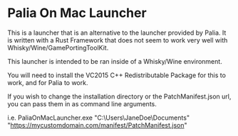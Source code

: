 # Palia On Mac Launcher

This is a launcher that is an alternative to the launcher provided by Palia.
It is written with a Rust Framework that does not seem to work very well with
Whisky/Wine/GamePortingToolKit.

This launcher is intended to be ran inside of a Whisky/Wine environment.

You will need to install the VC2015 C++ Redistributable Package for this to work,
and for Palia to work.

If you wish to change the installation directory or the PatchManifest.json url,
you can pass them in as command line arguments.

i.e. PaliaOnMacLauncher.exe "C:\Users\JaneDoe\Documents" "https://mycustomdomain.com/manifest/PatchManifest.json"
